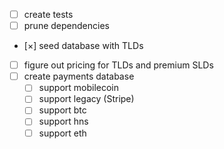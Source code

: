 - [ ] create tests
- [ ] prune dependencies
- [×] seed database with TLDs
- [ ] figure out pricing for TLDs and premium SLDs
- [ ] create payments database
  - [ ] support mobilecoin
  - [ ] support legacy (Stripe)
  - [ ] support btc
  - [ ] support hns
  - [ ] support eth
